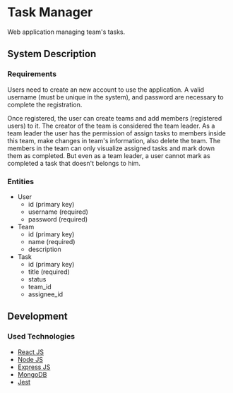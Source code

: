 # Task Manager

Web application managing team's tasks.

## System Description

### Requirements
Users need to create an new account to use the application. A valid username (must be unique in the system), and password are necessary to complete the registration.

Once registered, the user can create teams and add members (registered users) to it. The creator of the team is considered the team leader. As a team leader the user has the permission of assign tasks to members inside this team, make changes in team's information, also delete the team. The members in the team can only visualize assigned tasks and mark down them as completed. But even as a team leader, a user cannot mark as completed a task that doesn't belongs to him.

### Entities
* User
    * id (primary key)
    * username (required)
    * password (required)
* Team
    * id (primary key)
    * name (required)
    * description
* Task
    * id (primary key)
    * title (required)
    * status
    * team_id
    * assignee_id

## Development

### Used Technologies
* [React JS](https://reactjs.org/)
* [Node JS](https://nodejs.org/en/)
* [Express JS](https://expressjs.com/)
* [MongoDB](https://www.mongodb.com/)
* [Jest](https://jestjs.io/)